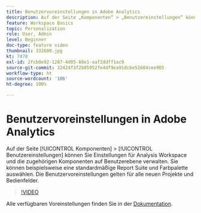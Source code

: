 ```yaml
---
title: Benutzervoreinstellungen in Adobe Analytics
description: Auf der Seite „Komponenten“ > „Benutzereinstellungen“ können Sie Einstellungen für Analysis Workspace und die zugehörigen Komponenten auf Benutzerebene verwalten. Sie können beispielsweise eine standardmäßige Report Suite und Farbpalette auswählen. Die Benutzervoreinstellungen gelten für alle neuen Projekte und Bedienfelder.
feature: Workspace Basics
topic: Personalization
role: User, Admin
level: Beginner
doc-type: feature video
thumbnail: 332600.jpg
kt: 7478
exl-id: 2fcb0e92-1287-4d05-88e1-aaf2ddff1ac9
source-git-commit: 32424f3f2b05952fe4df9ea91dcbe51684cee905
workflow-type: ht
source-wordcount: '106'
ht-degree: 100%

---
```


# Benutzervoreinstellungen in Adobe Analytics

Auf der Seite [!UICONTROL Komponenten] > [!UICONTROL Benutzereinstellungen] können Sie Einstellungen für Analysis Workspace und die zugehörigen Komponenten auf Benutzerebene verwalten. Sie können beispielsweise eine standardmäßige Report Suite und Farbpalette auswählen. Die Benutzervoreinstellungen gelten für alle neuen Projekte und Bedienfelder.

>[!VIDEO](https://video.tv.adobe.com/v/332600/?quality=12&learn=on)

Alle verfügbaren Voreinstellungen finden Sie in der [Dokumentation](https://experienceleague.adobe.com/docs/analytics/analyze/analysis-workspace/user-preferences.html?lang=de).
